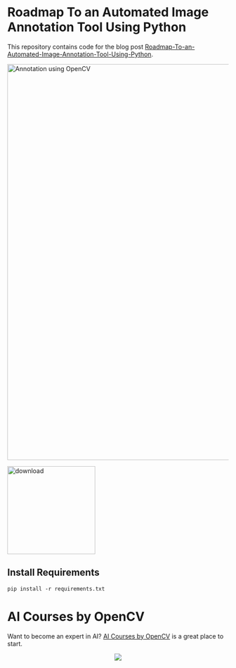 # Roadmap To an Automated Image Annotation Tool Using Python

This repository contains code for the blog post [Roadmap-To-an-Automated-Image-Annotation-Tool-Using-Python](https://learnopencv.com/automated-image-annotation-tool-using-opencv-python/).

<img src="https://learnopencv.com/wp-content/uploads/2022/11/basic-annotation-flow-image-contour-based-opencv-contour-analysis-1024x435.jpg" alt="Annotation using OpenCV" width="900">

[<img src="https://learnopencv.com/wp-content/uploads/2022/07/download-button-e1657285155454.png" alt="download" width="200">](https://www.dropbox.com/scl/fo/b5petr9sayird4yia81xr/h?dl=1&rlkey=l8tmchtivg3x1horrbwq5nro0)

## Install Requirements

```
pip install -r requirements.txt
```

# AI Courses by OpenCV

Want to become an expert in AI? [AI Courses by OpenCV](https://opencv.org/courses/) is a great place to start. 

<a href="https://opencv.org/courses/">
<p align="center"> 
<img src="https://learnopencv.com/wp-content/uploads/2023/01/AI-Courses-By-OpenCV-Github.png">
</p>
</a>

